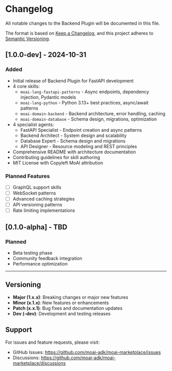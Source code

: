 # Changelog

All notable changes to the Backend Plugin will be documented in this file.

The format is based on [Keep a Changelog](https://keepachangelog.com/en/1.0.0/),
and this project adheres to [Semantic Versioning](https://semver.org/spec/v2.0.0.html).

## [1.0.0-dev] - 2024-10-31

### Added
- Initial release of Backend Plugin for FastAPI development
- 4 core skills:
  - `moai-lang-fastapi-patterns` - Async endpoints, dependency injection, Pydantic models
  - `moai-lang-python` - Python 3.13+ best practices, async/await patterns
  - `moai-domain-backend` - Backend architecture, error handling, caching
  - `moai-domain-database` - Schema design, migrations, optimization
- 4 specialist agents:
  - FastAPI Specialist - Endpoint creation and async patterns
  - Backend Architect - System design and scalability
  - Database Expert - Schema design and migrations
  - API Designer - Resource modeling and REST principles
- Comprehensive README with architecture documentation
- Contributing guidelines for skill authoring
- MIT License with Copyleft MoAI attribution

### Planned Features
- [ ] GraphQL support skills
- [ ] WebSocket patterns
- [ ] Advanced caching strategies
- [ ] API versioning patterns
- [ ] Rate limiting implementations

## [0.1.0-alpha] - TBD

### Planned
- Beta testing phase
- Community feedback integration
- Performance optimization

---

## Versioning

- **Major (1.x.x)**: Breaking changes or major new features
- **Minor (x.1.x)**: New features or enhancements
- **Patch (x.x.1)**: Bug fixes and documentation updates
- **Dev (-dev)**: Development and testing releases

## Support

For issues and feature requests, please visit:
- GitHub Issues: https://github.com/moai-adk/moai-marketplace/issues
- Discussions: https://github.com/moai-adk/moai-marketplace/discussions
